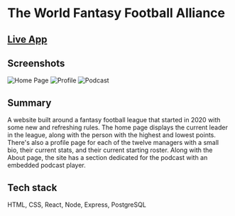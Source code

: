 # The World Fantasy Football Alliance

[Live App](http://wffa.vercel.app)
---

## Screenshots

![Home Page](https://i.imgur.com/gIhedmA.png) ![Profile](https://i.imgur.com/pNj8xhR.png) 
![Podcast](https://i.imgur.com/ZNdImln.png)

## Summary

A website built around a fantasy football league that started in 2020 with some new and refreshing rules. The home page displays the current leader in the league, along with the person with the highest and lowest points. There's also a profile page for each of the twelve managers with a small bio, their current stats, and their current starting roster. Along with the About page, the site has a section dedicated for the podcast with an embedded podcast player.

## Tech stack

HTML, CSS, React, Node, Express, PostgreSQL